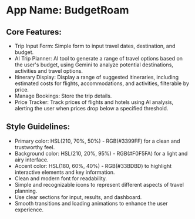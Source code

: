 # **App Name**: BudgetRoam

## Core Features:

- Trip Input Form: Simple form to input travel dates, destination, and budget.
- AI Trip Planner: AI tool to generate a range of travel options based on the user's budget, using Gemini to analyze potential destinations, activities and travel options.
- Itinerary Display: Display a range of suggested itineraries, including estimated costs for flights, accommodations, and activities, filterable by price.
- Manage Bookings: Store the trip details.
- Price Tracker: Track prices of flights and hotels using AI analysis, alerting the user when prices drop below a specified threshold.

## Style Guidelines:

- Primary color: HSL(210, 70%, 50%) - RGB(#3399FF) for a clean and trustworthy feel.
- Background color: HSL(210, 20%, 95%) - RGB(#F0F5FA) for a light and airy interface.
- Accent color: HSL(180, 60%, 40%) - RGB(#33BDBD) to highlight interactive elements and key information.
- Clean and modern font for readability.
- Simple and recognizable icons to represent different aspects of travel planning.
- Use clear sections for input, results, and dashboard.
- Smooth transitions and loading animations to enhance the user experience.